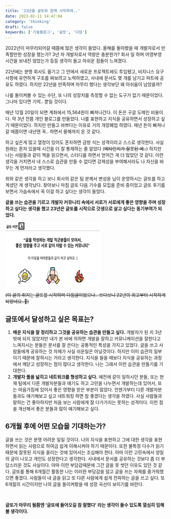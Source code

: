 ```yaml
---
title: '23년을 글또와 함께 시작하며..'
date: 2023-02-11 14:47:04
category: 'thinking'
draft: false
keywords: ['기술블로그', '글또', '다짐']
---
```


2022년이 마무리되어갈 때쯤에 많은 생각이 들었다. 올해를 돌아봤을 때 개발자로서 만족할만한 성장을 했는가? 3년 차 개발자로서 역량은 충분한가? 회사 일 하며 어영부영 시간을 보내진 않았는가 등등 생각이 들고 아쉬운 점들이 느껴졌다.

22년에는 분명 회사도 옮기고 그 안에서 새로운 프로젝트에도 투입됐고, 비지니스 요구사항에 유연하게 구조를 짜보려고 노력하였고, 사내에 문서도 몇 개를 남기고 파트에 공유도 하였다. 하지만 22년을 만족하며 마무리 했다는 생각보단 왜 아쉬움이 남았을까?

나를 돌이켜볼 수 있는 수단, 또 나의 성장치를 측정할 수 없는 도구가 없기 때문이었다. 그나마 있다면 기억.. 뿐일 것이다.

매년 12월 20일이 되면 계좌에서 15,564원이 빠져나간다. 이 돈은 구글 도메인 비용이다. 약 3년 전쯤 개인 블로그를 만들었다. 나를 표현하고 지식을 공유하면서 성장하고 싶기 때문이었다. 하지만 만들고 바쁘다는 이유로 거의 개장폐업 하였다. 매년 돈이 빠져나갈 때쯤이면 내년엔 꼭.. 하면서 올해까지 온 것 같다. 

하고 싶은게 많고 열정이 있어도 혼자하면 금방 식는 성격이라고 스스로 생각한다. 사실 원래는 혼자 있을때 시간을 더 잘 통제하는 줄 알았다 (~~메타인지가 잘못된 예..~~) 하지만 나는 사람들과 같이 책을 읽으면서, 스터디를 하면서 얻어간 게 더 많았던 것 같다. 이런 생각을 거치면서 내 스스로 습관을 만들 수 없다면 강제성을 부여해서라도 나 자신을 바꾸는 게 먼저라고 생각했다.

위와 같은 생각을 하고 보니 회사의 같은 팀 분께서 변성윤 님이 운영하시는 글또를 하고 계셨던 게 생각났다. 찾아보니 마침 글또 다음 기수를 모집을 준비 중이었고 글또 후기를 보면서 가슴속에서 꼭 이걸 하고 싶다는 생각이 들었다.

**글을 쓰는 습관을 기르고 개발자 커뮤니티 속에서 서로가 서로에게 좋은 영향을 주며 성장하고 싶다는 생각을 했고 23년은 글또를 시작으로 갓생으로 살고 싶다는 동기부여가 되었다.**

<img src="../../assets/start_with_geultto_1.png" width=300 height=200>

~~(이 글의 취지는 글또를 시작하며 다짐글이었으나.. 쓰다보니 22년의 회고부터 시작하게 되었네요..🥲)~~


## 글또에서 달성하고 싶은 목표는?
1. **배운 지식을 잘 정리하고 그것을 공유하는 습관을 만들고 싶다.** 개발자가 된 지 3년밖에 되지 않았지만 내가 본 바에 의하면 개발을 잘하고 커뮤니케이션을 잘한다고 느껴지시는 분들은 문서를 잘 쓴다는 공통적인 특성을 가지고 있었다. 글을 쓰고 사람들에게 공유하는 것 자체가 사실 쉬운일은 아닐것이다. 하지만 이미 습관의 일부이기 때문에 잘하시는 거라고 생각한다. 지식을 들을 때보다 지식을 공유하는 과정에서 깨닫고 성장하는 점이 많다고 생각한다. 나는 그래서 이런 습관을 만들기를 기대한다.
2. **개발자 풀을 넓히고 네트워크를 형성하고 싶다.** 예전에 같이 일하시던 분들, 또는 현재 팀에서 다른 개발자분들과 얘기도 하고 고민을 나누면서 개발하는데 있어서, 또는 마음가짐에 있어서 좋은 영향을 받은 부분이 많았다. 언젠가부터 다른 개발자분들과도 얘기해보고 싶고 네트워킹 하면 참 좋겠다는 생각을 하였다. 사실 사람들과 말하는 건 좋아하지만 처음 보는 사람에게 잘 다가가지는 못하는 성격이다. 이런 점을 개선해서 좋은 분들과 많이 얘기해보고 싶다.


## 6개월 후에 어떤 모습을 기대하는가?
글을 쓰는 것은 분명 어려운 일일 것이다. 나의 지식을 표현하고 그에 대한 생각을 표현하면서 읽는 사람으로 하여금 쉽게 이해시켜야 하기 때문이다. 또한 불특정 다수가 읽기 때문에 잘못된 지식을 올리는 것에 있어서는 조심해야 한다. 아마 이런 고민속에서 양질의 글이 나오고 개인도 성장한다고 생각한다. 사내에서 문서를 공유하는 것보다 좀 더 부담스러운 것도 사실이다. 아마 이런 부담감때문에 그간 글을 못 썻던 이유도 있던 것 같다. 글또를 통해 6개월간 활동한 나는 이러한 부담감을 덜고 글을 쓰는 자체를 즐거워했으면 좋겠다. 사람들이 내 글을 읽고 또 다른 사람에게 쉽게 전파하는 글을 쓰고 싶다. 또 6개월의 시간이지만 나의 글을 돌이켜봤을 때 성장 곡선이 보이기를 바란다.

<br>

**글또가 마무리 될쯤엔 ‘글또에 들어오길 참 잘했다’ 라는 생각이 들수 있도록 열심히 임해볼 생각이다.**



